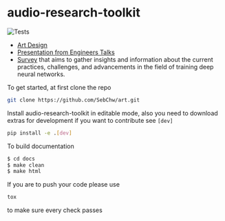 # audio-research-toolkit

![Tests](https://github.com/SebChw/audio-research-toolkit/actions/workflows/tests.yml/badge.svg)

* [Art Design](https://docs.google.com/presentation/d/1m_DTeKvJVMBfEhC76eO9nKPLJp1sLvWXfCvefKd0Hc4/edit?usp=sharing)
* [Presentation from Engineers Talks](https://docs.google.com/presentation/d/1qfoywip9xAw04gx54rBc34LjTqpYK3RGMY-TUVV6NC4/edit?usp=sharing)
* [Survey](https://forms.gle/di8NguugL7y5jhkZA) that aims to gather insights and information about the current practices, challenges, and advancements in the field of training deep neural networks.

To get started, at first clone the repo 

```sh
git clone https://github.com/SebChw/art.git
```

Install audio-research-toolkit in editable mode, also you need to download extras for development if you want to contribute see `[dev]`

```sh
pip install -e .[dev]
```

To build documentation
 ```sh
$ cd docs
$ make clean
$ make html
 ```

If you are to push your code please use

```sh
tox
```
to make sure every check passes
